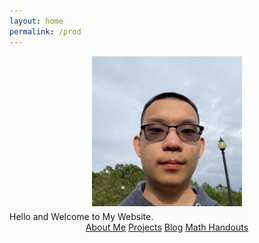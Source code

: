 ```yaml
---
layout: home
permalink: /prod
---
```

<link rel="stylesheet" href="styles.css"/>

<div style="text-align:center"><img style="height:240px;margin-left:5px; margin-bottom:5px; margin-right:5px;" alt="Main Picture" src="/images/ImageOfMe.jpg" class="rounded"/></div>
<div class="welcome-text"> Hello and Welcome to My Website.</div>

<div style="text-align: center"><a href="/about" class="button-dark">About Me</a>
<a href="/projects" class="button-dark">Projects</a>
<a href="/my-blog" class="button-dark">Blog</a>
<a href="https://github.com/itangdav/my-blog/tree/master/assets" class="button-dark">Math Handouts</a></div>
